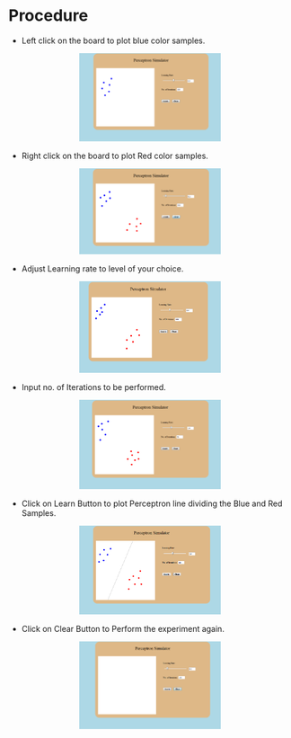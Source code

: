 # Procedure

- Left click on the board to plot blue color samples.

<center>
<img src="./images/img1.png" style="width:50%;">

</center>

- Right click on the board to plot Red color samples.


<center>
<img src="./images/img2.png" style="width:50%;">

</center>

- Adjust Learning rate to level of your choice.


<center>
<img src="./images/img3.png" style="width:50%;">

</center>

- Input no. of Iterations to be performed.


<center>
<img src="./images/img4.png" style="width:50%;">

</center>

- Click on Learn Button to plot Perceptron line dividing the Blue and Red Samples.


<center>
<img src="./images/img5.png" style="width:50%;">

</center>

- Click on Clear Button to Perform the experiment again.


<center>
<img src="./images/simulator.png" style="width:50%;">

</center>

 